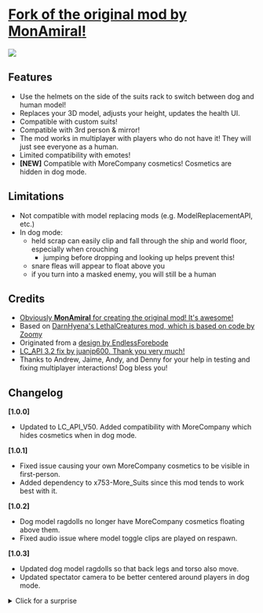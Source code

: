 

# [Fork of the original mod by **MonAmiral**!](https://thunderstore.io/c/lethal-company/p/MonAmiral/PlayerDogModel/)

![](https://imgur.com/Jqnam1q.png)

## Features
- Use the helmets on the side of the suits rack to switch between dog and human model!
- Replaces your 3D model, adjusts your height, updates the health UI.
- Compatible with custom suits!
- Compatible with 3rd person & mirror!
- The mod works in multiplayer with players who do not have it! They will just see everyone as a human.
- Limited compatibility with emotes!
- **[NEW]** Compatible with MoreCompany cosmetics! Cosmetics are hidden in dog mode.

## Limitations
- Not compatible with model replacing mods (e.g. ModelReplacementAPI, etc.)
- In dog mode:
	- held scrap can easily clip and fall through the ship and world floor, especially when crouching
		- jumping before dropping and looking up helps prevent this!
	- snare fleas will appear to float above you
	- if you turn into a masked enemy, you will still be a human

## Credits
- [Obviously **MonAmiral** for creating the original mod! It's awesome!](https://thunderstore.io/c/lethal-company/p/MonAmiral/PlayerDogModel/)
- Based on [DarnHyena's LethalCreatures mod, which is based on code by Zoomy](https://github.com/DarnHyena/LethalCreatures)
- Originated from a [design by EndlessForebode](https://twitter.com/UslurpArt/status/1724137874717573268)
- [LC_API 3.2 fix by juanjp600. Thank you very much!](https://github.com/MonAmiral/PlayerDogModel/pull/12)
- Thanks to Andrew, Jaime, Andy, and Denny for your help in testing and fixing multiplayer interactions! Dog bless you!

## Changelog

**[1.0.0]**
- Updated to LC_API_V50. Added compatibility with MoreCompany which hides cosmetics when in dog mode.

**[1.0.1]**
- Fixed issue causing your own MoreCompany cosmetics to be visible in first-person. 
- Added dependency to x753-More_Suits since this mod tends to work best with it.

**[1.0.2]**
- Dog model ragdolls no longer have MoreCompany cosmetics floating above them. 
- Fixed audio issue where model toggle clips are played on respawn.

**[1.0.3]**
- Updated dog model ragdolls so that back legs and torso also move.
- Updated spectator camera to be better centered around players in dog mode.

<details>

<summary>Click for a surprise</summary>

![](https://imgur.com/HqYB9te.png)

</details>